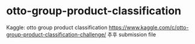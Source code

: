 # otto-group-product-classification
Kaggle: otto group product classification
https://www.kaggle.com/c/otto-group-product-classification-challenge/
추후 submission file

